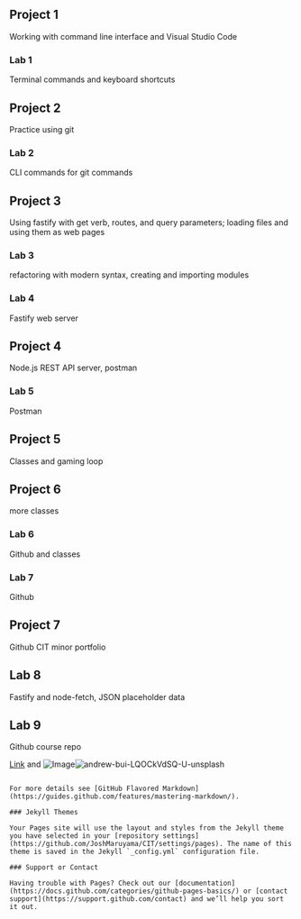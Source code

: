 ## Project 1
Working with command line interface and Visual Studio Code
### Lab 1
Terminal commands and keyboard shortcuts
## Project 2
Practice using git
### Lab 2
CLI commands for git commands
## Project 3
Using fastify with get verb, routes, and query parameters; loading files and using them as web pages
### Lab 3
refactoring with modern syntax, creating and importing modules
### Lab 4
Fastify web server
## Project 4
Node.js REST API server, postman
### Lab 5
Postman
## Project 5
Classes and gaming loop
## Project 6
more classes
### Lab 6
Github and classes
### Lab 7
Github
## Project 7
Github CIT minor portfolio
## Lab 8
Fastify and node-fetch, JSON placeholder data
## Lab 9
Github course repo

[Link](url) and ![Image](src)![andrew-bui-LQOCkVdSQ-U-unsplash](https://user-images.githubusercontent.com/84606468/120871295-137dd000-c550-11eb-9734-c6e52741f0c0.jpg)

```

For more details see [GitHub Flavored Markdown](https://guides.github.com/features/mastering-markdown/).

### Jekyll Themes

Your Pages site will use the layout and styles from the Jekyll theme you have selected in your [repository settings](https://github.com/JoshMaruyama/CIT/settings/pages). The name of this theme is saved in the Jekyll `_config.yml` configuration file.

### Support or Contact

Having trouble with Pages? Check out our [documentation](https://docs.github.com/categories/github-pages-basics/) or [contact support](https://support.github.com/contact) and we’ll help you sort it out.

